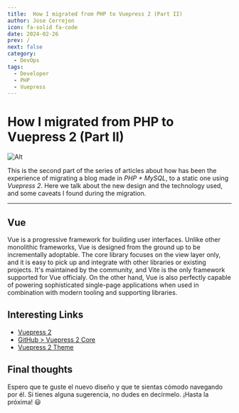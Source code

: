 ```yaml
---
title:  How I migrated from PHP to Vuepress 2 (Part II)
author: Jose Cerrejon
icon: fa-solid fa-code
date: 2024-02-26
prev: /
next: false
category:
  - DevOps
tags:
  - Developer
  - PHP
  - Vuepress
---
```

# How I migrated from PHP to Vuepress 2 (Part II)

![Alt](https://misapuntesde.com/images/2024/02/php_vue.jpg "This is the only use of AI you will see in this article. Generated by OpenAI's DALL-E and modified later.")

This is the second part of the series of articles about how has been the experience of migrating a blog made in _PHP + MySQL_, to a static one using _Vuepress 2_. Here we talk about the new design and the technology used, and some caveats I found during the migration.

- - -

## Vue

Vue is a progressive framework for building user interfaces. Unlike other monolithic frameworks, Vue is designed from the ground up to be incrementally adoptable. The core library focuses on the view layer only, and it is easy to pick up and integrate with other libraries or existing projects. It's maintained by the community, and Vite is the only framework supported for Vue officialy. On the other hand, Vue is also perfectly capable of powering sophisticated single-page applications when used in combination with modern tooling and supporting libraries.

## Interesting Links

- [Vuepress 2](https://v2.vuepress.vuejs.org/)
- [GitHub > Vuepress 2 Core](https://github.com/vuepress/core)
- [Vuepress 2 Theme](https://v2.vuepress.vuejs.org/theme/)

## Final thoughts

Espero que te guste el nuevo diseño y que te sientas cómodo navegando por él. Si tienes alguna sugerencia, no dudes en decírmelo. ¡Hasta la próxima! :smiley:
